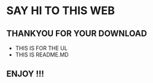 # SAY HI TO THIS WEB

## THANKYOU FOR YOUR DOWNLOAD

* THIS IS FOR THE UL
* THIS IS README.MD


## ENJOY !!!